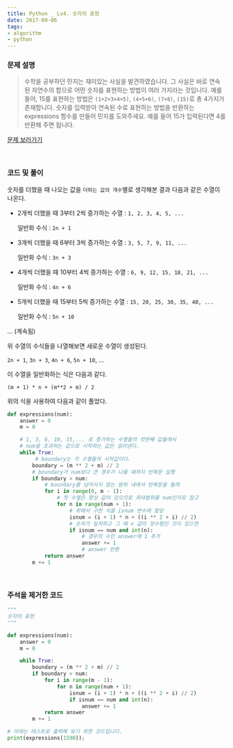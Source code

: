 ```yaml
---
title: Python _ Lv4. 숫자의 표현
date: 2017-09-06
tags:
- algorithm
- python
---
```


### 문제 설명

> 수학을 공부하던 민지는 재미있는 사실을 발견하였습니다. 그 사실은 바로 연속된 자연수의 합으로 어떤 숫자를 표현하는 방법이 여러 가지라는 것입니다. 예를 들어, 15를 표현하는 방법은
`(1+2+3+4+5)`, `(4+5+6)`, `(7+8)`, `(15)`로 총 4가지가 존재합니다. 숫자를 입력받아 연속된 수로 표현하는 방법을 반환하는 expressions 함수를 만들어 민지를 도와주세요. 예를 들어 15가 입력된다면 4를 반환해 주면 됩니다.

[문제 보러가기](https://programmers.co.kr/learn/challenge_codes/41)

<br>

### 코드 및 풀이

숫자를 더했을 때 나오는 값을 `더하는 값의 개수`별로 생각해본 결과 다음과 같은 수열이 나온다.

- 2개씩 더했을 때 3부터 2씩 증가하는 수열 : `1, 2, 3, 4, 5, ...`

	일반화 수식 : `2n + 1`

- 3개씩 더했을 때 6부터 3씩 증가하는 수열 : `3, 5, 7, 9, 11, ...`

	일반화 수식 : `3n + 3`

- 4개씩 더했을 때 10부터 4씩 증가하는 수열 : `6, 9, 12, 15, 18, 21, ...`

	일반화 수식 : `4n + 6`

- 5개씩 더했을 때 15부터 5씩 증가하는 수열 : `15, 20, 25, 30, 35, 40, ...`

	일반화 수식 : `5n + 10`

... (계속됨)

위 수열의 수식들을 나열해보면 새로운 수열이 생성된다.

`2n + 1`, `3n + 3`, `4n + 6`, `5n + 10`, ...

이 수열을 일반화하는 식은 다음과 같다.

```
(m + 1) * n + (m**2 + m) / 2
```

위의 식을 사용하여 다음과 같이 풀었다.

```python
def expressions(num):
    answer = 0
    m = 0

    # 1, 3, 6, 10, 15,... 로 증가하는 수열들의 첫번째 값들에서
    # num을 초과하는 값으로 시작하는 값은 걸러낸다.    
    while True:
    	 # boundary는 각 수열들의 시작값이다.
        boundary = (m ** 2 + m) // 2
        # boundary가 num보다 큰 경우가 나올 때까지 반복문 실행
        if boundary > num:
            # boundary를 넘어서지 않는 범위 내에서 반복문을 돌며
            for i in range(0, m - 1):
                # 첫 수열은 항상 값이 있으므로 최대범위를 num인자로 잡고
                for n in range(num + 1):
                    # 위에서 구한 식을 isnum 변수에 할당
                    isnum = (i + 1) * n + ((i ** 2 + i) // 2)
                    # 숫자가 일치하고 그 때 n 값이 정수형인 것이 있으면
                    if isnum == num and int(n):    
                        # 경우의 수인 answer에 1 추가
                        answer += 1
                        # answer 반환
            return answer
        m += 1
```

<br>

### 주석을 제거한 코드

```python
"""
숫자의 표현
"""

def expressions(num):
    answer = 0
    m = 0

    while True:
        boundary = (m ** 2 + m) // 2
        if boundary > num:
            for i in range(m - 1):
                for n in range(num + 1):
                    isnum = (i + 1) * n + ((i ** 2 + i) // 2)
                    if isnum == num and int(n):    
                        answer += 1
            return answer  
        m += 1

# 아래는 테스트로 출력해 보기 위한 코드입니다.
print(expressions(1590));
```

<br>
